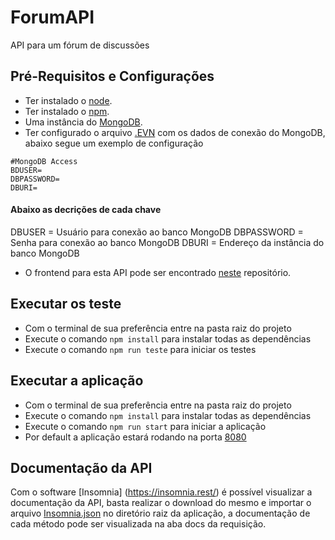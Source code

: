 # ForumAPI

API para um fórum de discussões

## Pré-Requisitos e Configurações

- Ter instalado o [node](https://nodejs.org/en/).
- Ter instalado o [npm](https://www.npmjs.com/).
- Uma instância do [MongoDB](https://www.mongodb.com/).
- Ter configurado o arquivo [.EVN](https://github.com/Renan-Saraiva/forum-api/blob/master/.env.example) com os dados de conexão do MongoDB, abaixo segue um exemplo de configuração

```
#MongoDB Access
BDUSER=
DBPASSWORD=
DBURI=
```

#### Abaixo as decrições de cada chave

DBUSER = Usuário para conexão ao banco MongoDB
DBPASSWORD = Senha para conexão ao banco MongoDB
DBURI = Endereço da instância do banco MongoDB


- O frontend para esta API pode ser encontrado [neste](https://github.com/Renan-Saraiva/forum-app) repositório.


## Executar os teste

- Com o terminal de sua preferência entre na pasta raiz do projeto
- Execute o comando `npm install` para instalar todas as dependências
- Execute o comando `npm run teste` para iniciar os testes

## Executar a aplicação

- Com o terminal de sua preferência entre na pasta raiz do projeto
- Execute o comando `npm install` para instalar todas as dependências
- Execute o comando `npm run start` para iniciar a aplicação
- Por default a aplicação estará rodando na porta [8080](http://localhost:8080/)

## Documentação da API

Com o software [Insomnia] (https://insomnia.rest/) é possível visualizar a documentação da API, basta realizar o download do mesmo e importar o arquivo [Insomnia.json](https://github.com/Renan-Saraiva/forum-api/blob/master/Insomnia.json) no diretório raiz da aplicação, a documentação de cada método pode ser visualizada na aba docs da requisição.

